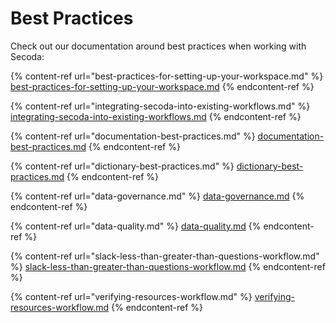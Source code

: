 # Best Practices

Check out our documentation around best practices when working with Secoda:

{% content-ref url="best-practices-for-setting-up-your-workspace.md" %}
[best-practices-for-setting-up-your-workspace.md](best-practices-for-setting-up-your-workspace.md)
{% endcontent-ref %}

{% content-ref url="integrating-secoda-into-existing-workflows.md" %}
[integrating-secoda-into-existing-workflows.md](integrating-secoda-into-existing-workflows.md)
{% endcontent-ref %}

{% content-ref url="documentation-best-practices.md" %}
[documentation-best-practices.md](documentation-best-practices.md)
{% endcontent-ref %}

{% content-ref url="dictionary-best-practices.md" %}
[dictionary-best-practices.md](dictionary-best-practices.md)
{% endcontent-ref %}

{% content-ref url="data-governance.md" %}
[data-governance.md](data-governance.md)
{% endcontent-ref %}

{% content-ref url="data-quality.md" %}
[data-quality.md](data-quality.md)
{% endcontent-ref %}

{% content-ref url="slack-less-than-greater-than-questions-workflow.md" %}
[slack-less-than-greater-than-questions-workflow.md](slack-less-than-greater-than-questions-workflow.md)
{% endcontent-ref %}

{% content-ref url="verifying-resources-workflow.md" %}
[verifying-resources-workflow.md](verifying-resources-workflow.md)
{% endcontent-ref %}
